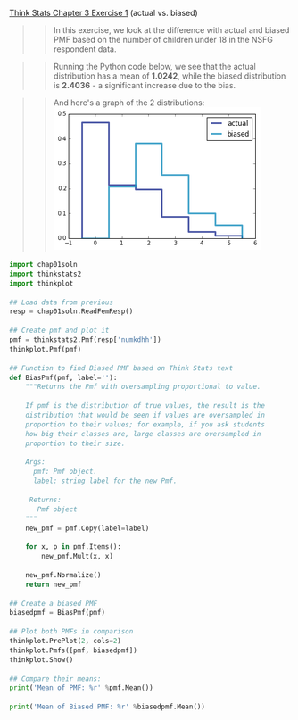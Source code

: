 [Think Stats Chapter 3 Exercise 1](http://greenteapress.com/thinkstats2/html/thinkstats2004.html#toc31) (actual vs. biased)

>> In this exercise, we look at the difference with actual and biased PMF based on the number of
>> children under 18 in the NSFG respondent data.

>> Running the Python code below, we see that the actual distribution has a mean of **1.0242**,
>> while the biased distribution is **2.4036** - a significant increase due to the bias.

>> And here's a graph of the 2 distributions:
>> ![distribution](img/pmf.png)



```python
import chap01soln
import thinkstats2
import thinkplot

## Load data from previous
resp = chap01soln.ReadFemResp()

## Create pmf and plot it
pmf = thinkstats2.Pmf(resp['numkdhh'])
thinkplot.Pmf(pmf)

## Function to find Biased PMF based on Think Stats text
def BiasPmf(pmf, label=''):
    """Returns the Pmf with oversampling proportional to value.

    If pmf is the distribution of true values, the result is the
    distribution that would be seen if values are oversampled in
    proportion to their values; for example, if you ask students
    how big their classes are, large classes are oversampled in
    proportion to their size.

    Args:
      pmf: Pmf object.
      label: string label for the new Pmf.

     Returns:
       Pmf object
    """
    new_pmf = pmf.Copy(label=label)

    for x, p in pmf.Items():
        new_pmf.Mult(x, x)

    new_pmf.Normalize()
    return new_pmf

## Create a biased PMF
biasedpmf = BiasPmf(pmf)

## Plot both PMFs in comparison
thinkplot.PrePlot(2, cols=2)
thinkplot.Pmfs([pmf, biasedpmf])
thinkplot.Show()

## Compare their means:
print('Mean of PMF: %r' %pmf.Mean())

print('Mean of Biased PMF: %r' %biasedpmf.Mean())

```
